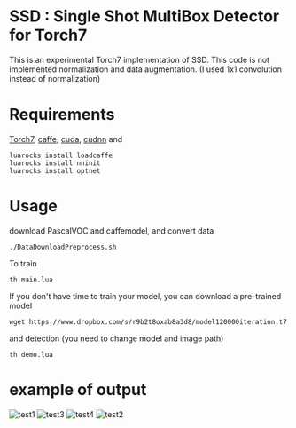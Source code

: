 # SSD : Single Shot MultiBox Detector for Torch7
This is an experimental Torch7 implementation of SSD.
This code is not implemented normalization and data augmentation. (I used 1x1 convolution instead of normalization)

# Requirements
[Torch7](http://torch.ch/docs/getting-started.html), [caffe](http://caffe.berkeleyvision.org/), [cuda](https://developer.nvidia.com/cuda-downloads), [cudnn](https://developer.nvidia.com/cudnn) and

```Shell
luarocks install loadcaffe
luarocks install nninit
luarocks install optnet
```

# Usage

download PascalVOC and caffemodel, and convert data

```Shell
./DataDownloadPreprocess.sh
```

To train

```Shell
th main.lua
```

If you don't have time to train your model, you can download a pre-trained model

```Shell
wget https://www.dropbox.com/s/r9b2t8oxab8a3d8/model120000iteration.t7
```

and detection (you need to change model and image path)

```Shell
th demo.lua
```

# example of output
![test1](https://github.com/perrying/ssd-torch7/blob/image/test.png)
![test3](https://github.com/perrying/ssd-torch7/blob/image/test3.png)
![test4](https://github.com/perrying/ssd-torch7/blob/image/test4.png)
![test2](https://github.com/perrying/ssd-torch7/blob/image/test2.png)


